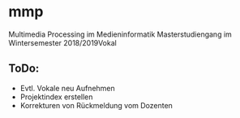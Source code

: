 # mmp
Multimedia Processing im Medieninformatik Masterstudiengang im Wintersemester 2018/2019Vokal

## ToDo:
* Evtl. Vokale neu Aufnehmen
* Projektindex erstellen
* Korrekturen von Rückmeldung vom Dozenten
